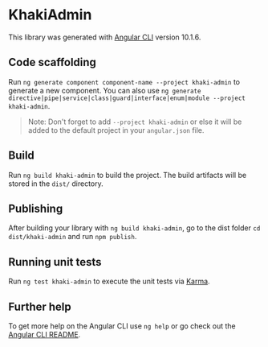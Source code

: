 # KhakiAdmin

This library was generated with [Angular CLI](https://github.com/angular/angular-cli) version 10.1.6.

## Code scaffolding

Run `ng generate component component-name --project khaki-admin` to generate a new component. You can also use `ng generate directive|pipe|service|class|guard|interface|enum|module --project khaki-admin`.
> Note: Don't forget to add `--project khaki-admin` or else it will be added to the default project in your `angular.json` file. 

## Build

Run `ng build khaki-admin` to build the project. The build artifacts will be stored in the `dist/` directory.

## Publishing

After building your library with `ng build khaki-admin`, go to the dist folder `cd dist/khaki-admin` and run `npm publish`.

## Running unit tests

Run `ng test khaki-admin` to execute the unit tests via [Karma](https://karma-runner.github.io).

## Further help

To get more help on the Angular CLI use `ng help` or go check out the [Angular CLI README](https://github.com/angular/angular-cli/blob/master/README.md).
